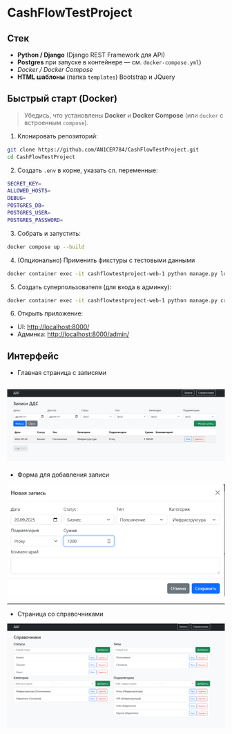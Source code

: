# CashFlowTestProject

## Стек

* **Python / Django** (Django REST Framework для API)
* **Postgres** при запуске в контейнере — см. `docker-compose.yml`)
* *Docker / Docker Compose*
* **HTML шаблоны** (папка `templates`) Bootstrap и JQuery

## Быстрый старт (Docker)

> Убедись, что установлены **Docker** и **Docker Compose** (или `docker` с встроенным `compose`).

1. Клонировать репозиторий:

```bash
git clone https://github.com/AN1CER784/CashFlowTestProject.git
cd CashFlowTestProject
```

2. Создать `.env` в корне, указать сл. переменные:
```bash
SECRET_KEY=
ALLOWED_HOSTS=
DEBUG=
POSTGRES_DB=
POSTGRES_USER=
POSTGRES_PASSWORD=
```

3. Собрать и запустить:

```bash
docker compose up --build
```

4. (Опционально) Применить фикстуры с тестовыми данными 
```bash
docker container exec -it cashflowtestproject-web-1 python manage.py loaddata dds/fixtures/initial.json
```

5. Создать суперпользователя (для входа в админку):

```bash
docker container exec -it cashflowtestproject-web-1 python manage.py createsuperuser
```

6. Открыть приложение:

* UI: [http://localhost:8000/](http://localhost:8000/)
* Админка: [http://localhost:8000/admin/](http://localhost:8000/admin/)

## Интерфейс
* Главная страница с записями

![main.png](readme_images/main.png)
---
* Форма для добавления записи

![add_note.png](readme_images/add_note.png)

---
* Страница со справочниками

![books.png](readme_images/books.png)